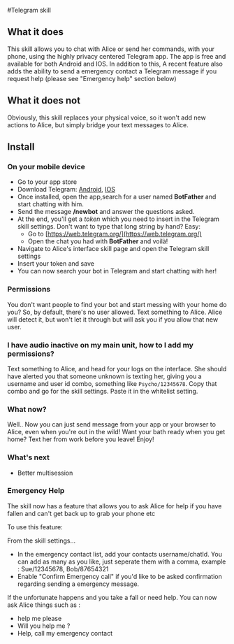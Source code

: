 #Telegram skill

## What it does
This skill allows you to chat with Alice or send her commands, with your phone, using the highly privacy centered Telegram app. The app is free and available for both Android and IOS.
In addition to this, A recent feature also adds the ability to send a emergency contact a Telegram message if you request help
(please see "Emergency help" section below)

## What it does not
Obviously, this skill replaces your physical voice, so it won't add new actions to Alice, but simply bridge your text messages to Alice.

## Install

### On your mobile device
- Go to your app store
- Download Telegram: [Android](https://play.google.com/store/apps/details?id=org.telegram.messenger), [IOS](https://apps.apple.com/app/telegram-messenger/id686449807)
- Once installed, open the app,search for a user named **BotFather** and start chatting with him.
- Send the message **/newbot** and answer the questions asked.
- At the end, you'll get a *token* which you need to insert in the Telegram skill settings. Don't want to type that long string by hand? Easy:
   - Go to [https://web.telegram.org/](https://web.telegram.org/)
   - Open the chat you had with **BotFather** and voilà!
- Navigate to Alice's interface skill page and open the Telegram skill settings
- Insert your token and save
- You can now search your bot in Telegram and start chatting with her!

### Permissions
You don't want people to find your bot and start messing with your home do you? So, by default, there's no user allowed. Text something to Alice. Alice will detect it, but won't let it through but will ask you if you allow that new user.

### I have audio inactive on my main unit, how to I add my permissions?
Text something to Alice, and head for your logs on the interface. She should have alerted you that someone unknown is texting her, giving you a username and user id combo, something like `Psycho/12345678`. Copy that combo and go for the skill settings. Paste it in the whitelist setting.

### What now?
Well.. Now you can just send message from your app or your browser to Alice, even when you're out in the wild! Want your bath ready when you get home? Text her from work before you leave! Enjoy!

### What's next
- Better multisession

### Emergency Help
The skill now has a feature that allows you to ask Alice for help if you have fallen and can't get back up to grab your phone etc

To use this feature:

From the skill settings...
- In the emergency contact list, add your contacts username/chatId. You can add as many as you like, just seperate them with a comma, 
example : Sue/12345678, Bob/87654321
- Enable "Confirm Emergency call" if you'd like to be asked confirmation regarding sending a emergency message.

If the unfortunate happens and you take a fall or need help. You can now ask Alice things such as :
- help me please
- Will you help me ?
- Help, call my emergency contact
